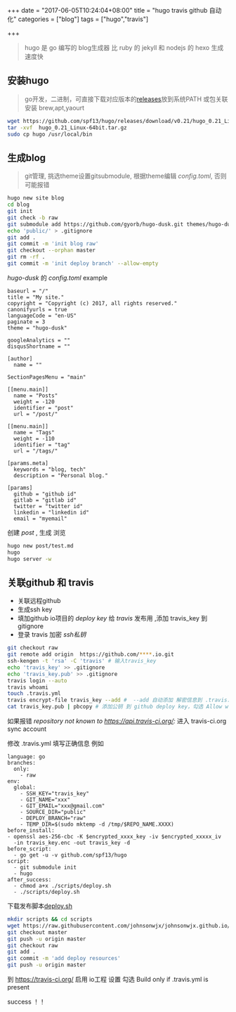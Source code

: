 +++
date = "2017-06-05T10:24:04+08:00"
title = "hugo travis github 自动化"
categories = ["blog"]
tags = ["hugo","travis"]

+++

> hugo 是 go 编写的 blog生成器
> 比 ruby 的 jekyll 和 nodejs 的 hexo 生成速度快

## 安装hugo

> go开发，二进制，可直接下载对应版本的[releases](https://github.com/spf13/hugo/releases)放到系统PATH
> 或包关联安装 brew,apt,yaourt

```bash
wget https://github.com/spf13/hugo/releases/download/v0.21/hugo_0.21_Linux-64bit.tar.gz
tar -xvf  hugo_0.21_Linux-64bit.tar.gz
sudo cp hugo /usr/local/bin
```

## 生成blog

> git管理, 挑选theme设置gitsubmodule, 根据theme编辑 *config.toml*, 否则可能报错

```bash
hugo new site blog
cd blog
git init
git check -b raw
git submodule add https://github.com/gyorb/hugo-dusk.git themes/hugo-dusk
echo 'public/' > .gitignore
git add .
git commit -m 'init blog raw'
git checkout --orphan master
git rm -rf .
git commit -m 'init deploy branch' --allow-empty

```

*hugo-dusk* 的 *config.toml* example

```
baseurl = "/"
title = "My site."
copyright = "Copyright (c) 2017, all rights reserved."
canonifyurls = true
languageCode = "en-US"
paginate = 3
theme = "hugo-dusk"

googleAnalytics = ""
disqusShortname = ""

[author]
  name = ""

SectionPagesMenu = "main"

[[menu.main]]
  name = "Posts"
  weight = -120
  identifier = "post"
  url = "/post/"

[[menu.main]]
  name = "Tags"
  weight = -110
  identifier = "tag"
  url = "/tags/"

[params.meta]
  keywords = "blog, tech"
  description = "Personal blog."

[params]
  github = "github id"
  gitlab = "gitlab id"
  twitter = "twitter id"
  linkedin = "linkedin id"
  email = "myemail"
```

创建 *post* , 生成 浏览

```bash
hugo new post/test.md
hugo
hugo server -w
```

## 关联github 和 travis

- 关联远程github
- 生成ssh key
- 填加github io项目的 *deploy key* 给 *travis* 发布用 ,添加 travis_key 到 gitignore
- 登录 travis 加密 *ssh私钥*

```bash
git checkout raw
git remote add origin  https://github.com/****.io.git
ssh-kengen -t 'rsa' -C 'travis' # 输入travis_key
echo 'travis_key' >> .gitignore
echo 'travis_key.pub' >> .gitignore
travis login --auto
travis whoami
touch .travis.yml
travis encrypt-file travis_key --add #  --add 自动添加 解密信息到 .travis.yaml
cat travis_key.pub | pbcopy # 添加公钥 到 github deploy key，勾选 Allow write access。  linux cat travis_key.pub | xclip -selection cllipboard
```
如果报错 *repository not known to https://api.travis-ci.org/:*  进入 travis-ci.org sync account

修改 .travis.yml 填写正确信息
例如

```
language: go
branches:
  only:
    - raw
env:
  global:
    - SSH_KEY="travis_key"
    - GIT_NAME="xxx"
    - GIT_EMAIL="xxx@gmail.com"
    - SOURCE_DIR="public"
    - DEPLOY_BRANCH="raw"
    - TEMP_DIR=$(sudo mktemp -d /tmp/$REPO_NAME.XXXX)
before_install:
- openssl aes-256-cbc -K $encrypted_xxxx_key -iv $encrypted_xxxxx_iv
  -in travis_key.enc -out travis_key -d
before_script:
  - go get -u -v github.com/spf13/hugo
script:
  - git submodule init
  - hugo
after_success:
  - chmod a+x ./scripts/deploy.sh
  - ./scripts/deploy.sh
```

下载发布脚本[deploy.sh](https://raw.githubusercontent.com/johnsonwjx/johnsonwjx.github.io/raw/scripts/deploy.sh)
```bash
mkdir scripts && cd scripts
wget https://raw.githubusercontent.com/johnsonwjx/johnsonwjx.github.io/raw/scripts/deploy.sh
git checkout master
git push -u origin master
git checkout raw
git add .
git commit -m 'add deploy resources'
git push -u origin master
```
到 <https://travis-ci.org/>
启用 io工程
设置 勾选 Build only if .travis.yml is present

success ！！
